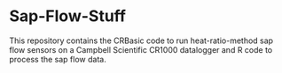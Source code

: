 # Sap-Flow-Stuff
This repository contains the CRBasic code to run heat-ratio-method sap flow sensors on a Campbell Scientific CR1000 datalogger and R code to process the sap flow data.
